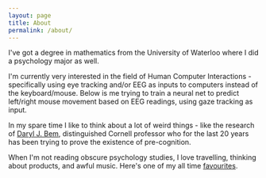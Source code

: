 ```yaml
---
layout: page
title: About
permalink: /about/
---
```

  I've got a degree in mathematics from the University of Waterloo where I did a psychology major as well. 
  
  I'm currently very interested in the field of Human Computer Interactions - specifically using eye tracking and/or EEG as inputs to computers instead of the keyboard/mouse. Below is me trying to train a neural net to predict left/right mouse movement based on EEG readings, using gaze tracking as input.
  
<blockquote class="imgur-embed-pub" lang="en" data-id="a/lsCXN"><a href="//imgur.com/lsCXN"></a></blockquote><script async src="//s.imgur.com/min/embed.js" charset="utf-8"></script>
  
  In my spare time I like to think about a lot of weird things - like the research of <a href="http://www.dbem.ws/FeelingFuture.pdf">Daryl J. Bem</a>, distinguished Cornell professor who for the last 20 years has been trying to prove the existence of pre-cognition.
  
  When I'm not reading obscure psychology studies, I love travelling, thinking about products, and awful music. Here's one of my all time <a href=" https://www.youtube.com/watch?v=iq_d8VSM0nw">favourites</a>. 
  
